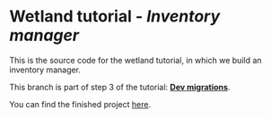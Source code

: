 # Wetland tutorial - _Inventory manager_
This is the source code for the wetland tutorial, in which we build an inventory manager.

This branch is part of step 3 of the tutorial: [**Dev migrations**](https://wetland.spoonx.org/Tutorial/dev-migrations.html).

You can find the finished project [here](https://github.com/SpoonX/wetland-tutorial).
